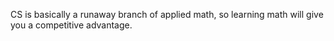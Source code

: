CS is basically a runaway branch of applied math, so learning math will give you a competitive advantage.